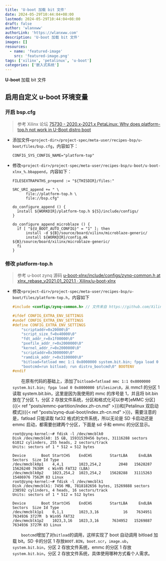 ```yaml
---
title: 'U-boot 加载 bit 文件'
date: 2024-05-29T10:44:04+08:00
lastmod: 2024-05-29T10:44:04+08:00
draft: false
author: 'wlanxww'
authorLink: 'https://wlanxww.com'
description: 'U-boot 加载 bit 文件'
images: []
resources:
  - name: 'featured-image'
    src: 'featured-image.png'
tags: ['xilinx', 'petalinux', 'u-boot']
categories: ['嵌入式系统']
---
```


**U-boot** 加载 bit 文件

<!--more-->

## 启用自定义 u-boot 环境变量

### 开启 bsp.cfg

> 参考 Xilinx 论坛 [75730 - 2020.x-2021.x PetaLinux: Why does platform-top.h not work in U-Boot distro boot](https://support.xilinx.com/s/article/75730?language=en_US)

- 添加文件`<project-dir>/project-spec/meta-user/recipes-bsp/u-boot/files/bsp.cfg`，内容如下：
  ```config
  CONFIG_SYS_CONFIG_NAME="platform-top"
  ```
- 修改`<project-dir>/project-spec/meta-user/recipes-bsp/u-boot/u-boot-xlnx_%.bbappend`，内容如下：

  ```bitbake
  FILESEXTRAPATHS_prepend := "${THISDIR}/files:"

  SRC_URI_append += " \
  		file://platform-top.h \
  		file://bsp.cfg"

  do_configure_append () {
  	install ${WORKDIR}/platform-top.h ${S}/include/configs/
  }

  do_configure_append_microblaze () {
  	if [ "${U_BOOT_AUTO_CONFIG}" = "1" ]; then
  		install -d ${B}/source/board/xilinx/microblaze-generic/
  		install ${WORKDIR}/config.mk ${B}/source/board/xilinx/microblaze-generic/
  	fi
  }
  ```

### 修改 platform-top.h

> 参考 u-boot zynq 源码 [u-boot-xlnx/include/configs/zynq-common.h at xlnx_rebase_v2021.01_2021.1 · Xilinx/u-boot-xlnx](https://github.com/Xilinx/u-boot-xlnx/blob/xlnx_rebase_v2021.01_2021.1/include/configs/zynq-common.h)

- 修改`<project-dir>/project-spec/meta-user/recipes-bsp/u-boot/files/platform-top.h`，内容如下

  ```c
  #include <configs/zynq-common.h> // 文件来自 https://github.com/Xilinx/u-boot-xlnx/blob/xlnx_rebase_v2021.01_2021.1/include/configs/zynq-common.h

  #ifdef CONFIG_EXTRA_ENV_SETTINGS
  #undef CONFIG_EXTRA_ENV_SETTINGS
  #define CONFIG_EXTRA_ENV_SETTINGS                                                         \
      "scriptaddr=0x20000\0"                                                                \
      "script_size_f=0x40000\0"                                                             \
      "fdt_addr_r=0x1f00000\0"                                                              \
      "pxefile_addr_r=0x2000000\0"                                                          \
      "kernel_addr_r=0x2000000\0"                                                           \
      "scriptaddr=0x3000000\0"                                                              \
      "ramdisk_addr_r=0x3100000\0"                                                          \
      "bitload=fatload mmc 1:1 0x8000000 system.bit.bin; fpga load 0 0x8000000 $filesize\0" \
      "bootcmd=run bitload; run distro_bootcmd\0" BOOTENV
  #endif
  ```

  &emsp;&emsp;在原有代码的基础上，添加了`bitload=fatload mmc 1:1 0x8000000 system.bit.bin; fpga load 0 0x8000000 $filesize\0`，从 mmc1 的分区 1 读取 system.bit.bin，这里是因为我使用的 mmc 的序号是 1，并且将 bit.bin 放在了分区 1，分区 2 存放文件系统，分区和格式化可以参考[eMMC 分区]({{< ref "posts/emmc-partition/index.zh-cn.md" >}})和[Petalinux 双启动模式]({{< ref "posts/zynq-dual-boot/index.zh-cn.md" >}})，需要注意的是，fatload 只能读取 fat32 格式的文件系统，所以无论是 SD 卡启动还是 emmc 启动，都需要创建两个分区，下面是 sd 卡和 emmc 的分区显示。

  ```log
  root@zynq-kernel:~# fdisk -l /dev/mmcblk0
  Disk /dev/mmcblk0: 15 GB, 15931539456 bytes, 31116288 sectors
  61012 cylinders, 255 heads, 2 sectors/track
  Units: sectors of 1 * 512 = 512 bytes

  Device       Boot StartCHS    EndCHS        StartLBA     EndLBA    Sectors  Size Id Type
  /dev/mmcblk0p1    4,4,1       1023,254,2        2048   15628287   15626240 7630M  c Win95 FAT32 (LBA)
  /dev/mmcblk0p2    1023,254,2  1023,254,2    15628288   31115263   15486976 7562M 83 Linux
  root@zynq-kernel:~# fdisk -l /dev/mmcblk1
  Disk /dev/mmcblk1: 7456 MB, 7818182656 bytes, 15269888 sectors
  238592 cylinders, 4 heads, 16 sectors/track
  Units: sectors of 1 * 512 = 512 bytes

  Device       Boot StartCHS    EndCHS        StartLBA     EndLBA    Sectors  Size Id Type
  /dev/mmcblk1p1    0,1,1       1023,3,16           16    7634951    7634936 3727M  b Win95 FAT32
  /dev/mmcblk1p2    1023,3,16   1023,3,16      7634952   15269887    7634936 3727M 83 Linux
  ```

  &emsp;&emsp;`bootcmd`增加了对`bitload`的调用，这样实现了 boot 自动调用 bitload 加载 bit。SD 卡的分区 1 存放`BOOT.BIN`，`boot.scr`，`image.ub`，`system.bit.bin`，分区 2 存放文件系统，emmc 的分区 1 存放`system.bit.bin`，分区 2 存放文件系统，具体使用哪种方式看个人需求。
